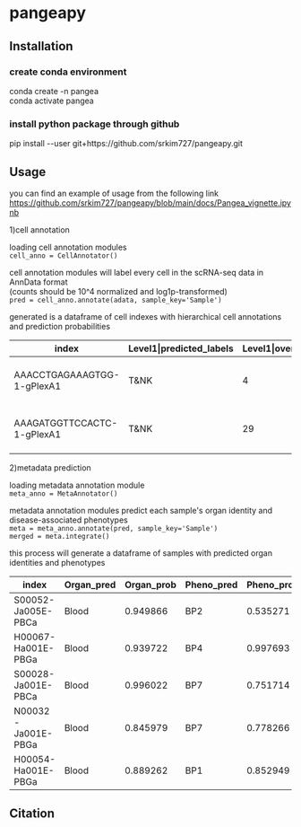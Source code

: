 # pangeapy

## Installation

### create conda environment
conda create -n pangea   
conda activate pangea   

### install python package through github
pip install --user git+https:<area>//github.com/srkim727/pangeapy.git   

## Usage
you can find an example of usage from the following link
https://github.com/srkim727/pangeapy/blob/main/docs/Pangea_vignette.ipynb   

1)cell annotation   
   
  loading cell annotation modules   
  ```cell_anno = CellAnnotator()```   
   
cell annotation modules will label every cell in the scRNA-seq data in AnnData format   
(counts should be 10^4 normalized and log1p-transformed)   
```pred = cell_anno.annotate(adata, sample_key='Sample')```      

generated is a dataframe of cell indexes with hierarchical cell annotations and prediction probabilities

|index|Level1&#124;predicted_labels   |Level1&#124;over_clustering|Level1&#124;majority_voting|Level1&#124;conf_score|Level1&#124;cert_score|Level2&#124;predicted_labels|Level2&#124;over_clustering|Level2&#124;majority_voting|Level2&#124;conf_score|Level2&#124;cert_score|PG_annotations|PG_combined_score|Sample  |
|--------------------------|----------------------|----------------------|-----------------|-----------------|-----------------------|----------------------|----------------------|-----------------|-----------------|--------------|-----------------|--------|------------------|
|AAACCTGAGAAAGTGG-1-gPlexA1|T&NK                  |4                     |T&NK             |0.999999         |0.275238               |NK_CD16               |36                    |NK_CD16          |0.999932         |0.216732      |T&NK&#124;NK_CD16     |0.999966|S00109-Ja001E-PBCa|
|AAAGATGGTTCCACTC-1-gPlexA1|T&NK                  |29                    |T&NK             |0.999993         |0.503419               |NK_CD16               |35                    |NK_CD16          |0.992871         |0.344663      |T&NK&#124;NK_CD16     |0.996425|S00109-Ja001E-PBCa|


2)metadata prediction

loading metadata annotation module   
```meta_anno = MetaAnnotator()```

metadata annotation modules predict each sample's organ identity and disease-associated phenotypes   
```meta = meta_anno.annotate(pred, sample_key='Sample')```   
```merged = meta.integrate()```

this process will generate a dataframe of samples with predicted organ identities and phenotypes   

|index                    |Organ_pred   |Organ_prob|Pheno_pred|Pheno_prob|
|--------------------------|-------------|----------|----------|----------|
|S00052-Ja005E-PBCa        |Blood        |0.949866  |BP2       |0.535271  |
|H00067-Ha001E-PBGa        |Blood        |0.939722  |BP4       |0.997693  |
|S00028-Ja001E-PBCa        |Blood        |0.996022  |BP7       |0.751714  |
|N00032-Ja001E-PBGa        |Blood        |0.845979  |BP7       |0.778266  |
|H00054-Ha001E-PBGa        |Blood        |0.889262  |BP1       |0.852949  |

## Citation

